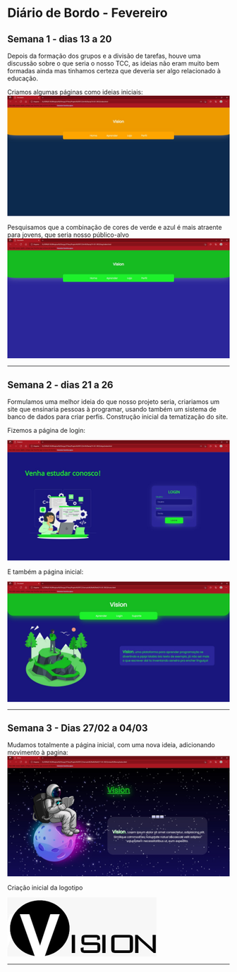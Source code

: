 
# Diário de Bordo - Fevereiro 
 
  ## Semana 1 - dias 13 a 20
Depois da formação dos grupos e a divisão de tarefas, houve uma discussão sobre o que seria o nosso TCC, as ideias não eram muito bem formadas ainda mas tinhamos certeza que deveria ser algo relacionado à educação.

Criamos algumas páginas como ideias iniciais:
![SiteCores1](./Imagens/1S-FEV-1.jpeg)

Pesquisamos que a combinação de cores de verde e azul é mais atraente para jovens, que seria nosso público-alvo
![SiteCores2](./Imagens/1S-FEV-2.jpeg)


***

  ## Semana 2 - dias 21 a 26
  Formulamos uma melhor ideia do que nosso projeto seria, criariamos um site que ensinaria pessoas à programar, usando também um sistema de banco de dados para criar perfis. 
  Construção inicial da tematização do site.
  
  
  Fizemos a página de login:
  
  ![SiteLogin](./Imagens/1S-FEV-3.jpeg)
  
  
  E também a página inicial:
  
  ![SitePaginaInicial](./Imagens/2S-FEV-1.jpeg)
  
***
## Semana 3 - Dias 27/02 a 04/03 
	
Mudamos totalmente a página inicial, com uma nova ideia, adicionando movimento à pagina:
![SitePaginaInicial2](./Imagens/3S-FEVMAR-1.jpeg)

Criação inicial da logotipo

![LogoVision](./Imagens/VisionLogo.jfif)

***
